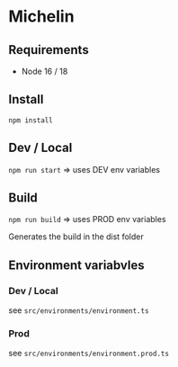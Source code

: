 # Michelin

## Requirements

- Node 16 / 18

## Install

`npm install`

## Dev / Local

`npm run start`
=> uses DEV env variables

## Build

`npm run build`
=> uses PROD env variables

Generates the build in the dist folder

## Environment variabvles

### Dev / Local

see `src/environments/environment.ts`

### Prod

see `src/environments/environment.prod.ts`
